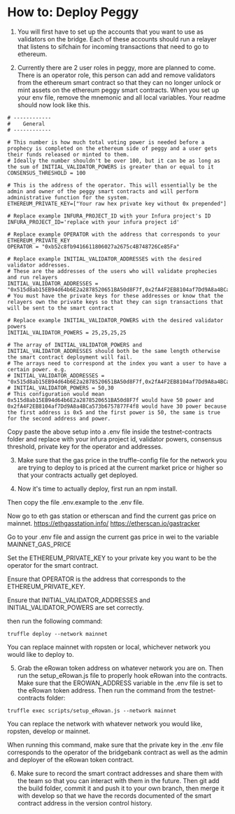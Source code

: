 # How to: Deploy Peggy

1. You will first have to set up the accounts that you want to use as validators on the bridge. Each of these accounts should run a relayer that listens to sifchain for incoming transactions that need to go to ethereum.

2. Currently there are 2 user roles in peggy, more are planned to come. There is an operator role, this person can add and remove validators from the ethereum smart contract so that they can no longer unlock or mint assets on the ethereum peggy smart contracts. When you set up your env file, remove the mnemonic and all local variables. Your readme should now look like this.

```
# ------------
#    General
# ------------

# This number is how much total voting power is needed before a prophecy is completed on the ethereum side of peggy and a user gets their funds released or minted to them.
# Ideally the number shouldn't be over 100, but it can be as long as the sum of INITIAL_VALIDATOR_POWERS is greater than or equal to it
CONSENSUS_THRESHOLD = 100

# This is the address of the operator. This will essentially be the admin and owner of the peggy smart contracts and will perform administrative function for the system.
ETHEREUM_PRIVATE_KEY=["Your raw hex private key without 0x prepended"]

# Replace example INFURA_PROJECT_ID with your Infura project's ID
INFURA_PROJECT_ID='replace with your infura project id'

# Replace example OPERATOR with the address that corresponds to your ETHEREUM_PRIVATE_KEY
OPERATOR = "0xb52c8fb9416611806027a2675c4B748726Ce85Fa"

# Replace example INITIAL_VALIDATOR_ADDRESSES with the desired validator addresses.
# These are the addresses of the users who will validate prophecies and run relayers
INITIAL_VALIDATOR_ADDRESSES = "0x515d8ab15EB94d64b6E2a2878520651BA50d8F7f,0x2fA4F2EB8104af7Dd9A8a4BCa573b6757877F4f8,0x6119c0D7c840038F61E7167b674212A1df5c73E8,0x7B8f616ecf0cE23E0d8564E90c5038a0D8862e58"
# You must have the private keys for these addresses or know that the relayers own the private keys so that they can sign transactions that will be sent to the smart contract

# Replace example INITIAL_VALIDATOR_POWERS with the desired validator powers
INITIAL_VALIDATOR_POWERS = 25,25,25,25

# The array of INITIAL_VALIDATOR_POWERS and INITIAL_VALIDATOR_ADDRESSES should both be the same length otherwise the smart contract deployment will fail.
# The arrays need to correspond at the index you want a user to have a certain power. e.g. 
# INITIAL_VALIDATOR_ADDRESSES = "0x515d8ab15EB94d64b6E2a2878520651BA50d8F7f,0x2fA4F2EB8104af7Dd9A8a4BCa573b6757877F4f8"
# INITIAL_VALIDATOR_POWERS = 50,30
# This configuration would mean 0x515d8ab15EB94d64b6E2a2878520651BA50d8F7f would have 50 power and 0x2fA4F2EB8104af7Dd9A8a4BCa573b6757877F4f8 would have 30 power because the first address is 0x5 and the first power is 50, the same is true for the second address and power.

```

Copy paste the above setup into a .env file inside the testnet-contracts folder and replace with your infura project id, validator powers, consensus threshold, private key for the operator and addresses.

3. Make sure that the gas price in the truffle-config file for the network you are trying to deploy to is priced at the current market price or higher so that your contracts actually get deployed.

4. Now it's time to actually deploy, first run an npm install.

Then copy the file .env.example to the .env file.

Now go to eth gas station or etherscan and find the current gas price on mainnet.
https://ethgasstation.info/
https://etherscan.io/gastracker

Go to your .env file and assign the current gas price in wei to the variable MAINNET_GAS_PRICE

Set the ETHEREUM_PRIVATE_KEY to your private key you want to be the operator for the smart contract.

Ensure that OPERATOR is the address that corresponds to the ETHEREUM_PRIVATE_KEY.

Ensure that INITIAL_VALIDATOR_ADDRESSES and INITIAL_VALIDATOR_POWERS are set correctly.

then run the following command:
```
truffle deploy --network mainnet
```
You can replace mainnet with ropsten or local, whichever network you would like to deploy to.

5. Grab the eRowan token address on whatever network you are on. Then run the setup_eRowan.js file to properly hook eRowan into the contracts. Make sure that the EROWAN_ADDRESS variable in the .env file is set to the eRowan token address. Then run the command from the testnet-contracts folder:
```
truffle exec scripts/setup_eRowan.js --network mainnet
```

You can replace the network with whatever network you would like, ropsten, develop or mainnet.

When running this command, make sure that the private key in the .env file corresponds to the operator of the bridgebank contract as well as the admin and deployer of the eRowan token contract.

6. Make sure to record the smart contract addresses and share them with the team so that you can interact with them in the future. Then git add the build folder, commit it and push it to your own branch, then merge it with develop so that we have the records documented of the smart contract address in the version control history.
